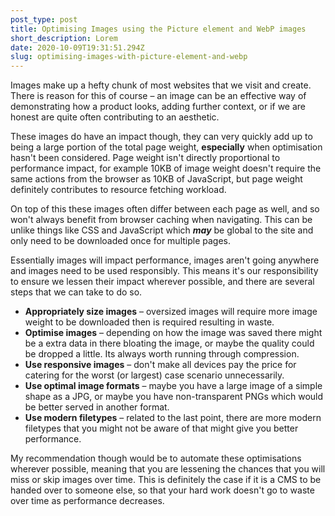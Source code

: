 ```yaml
---
post_type: post
title: Optimising Images using the Picture element and WebP images
short_description: Lorem
date: 2020-10-09T19:31:51.294Z
slug: optimising-images-with-picture-element-and-webp
---
```

Images make up a hefty chunk of most websites that we visit and create. There is reason for this of course – an image can be an effective way of demonstrating how a product looks, adding further context, or if we are honest are quite often contributing to an aesthetic.

These images do have an impact though, they can very quickly add up to being a large portion of the total page weight, **especially** when optimisation hasn't been considered. Page weight isn't directly proportional to performance impact, for example 10KB of image weight doesn't require the same actions from the browser as 10KB of JavaScript, but page weight definitely contributes to resource fetching workload. 

On top of this these images often differ between each page as well, and so won't always benefit from browser caching when navigating. This can be unlike things like CSS and JavaScript which ***may*** be global to the site and only need to be downloaded once for multiple pages.

Essentially images will impact performance, images aren't going anywhere and images need to be used responsibly. This means it's our responsibility to ensure we lessen their impact wherever possible, and there are several steps that we can take to do so.

* **Appropriately size images** – oversized images will require more image weight to be downloaded then is required resulting in waste.
* **Optimise images** – depending on how the image was saved there might be a extra data in there bloating the image, or maybe the quality could be dropped a little. Its always worth running through compression.
* **Use responsive images** – don't make all devices pay the price for catering for the worst (or largest) case scenario unnecessarily.
* **Use optimal image formats** – maybe you have a large image of a simple shape as a JPG, or maybe you have non-transparent PNGs which would be better served in another format.
* **Use modern filetypes** – related to the last point, there are more modern filetypes that you might not be aware of that might give you better performance.

My recommendation though would be to automate these optimisations wherever possible, meaning that you are lessening the chances that you will miss or skip images over time. This is definitely the case if it is a CMS to be handed over to someone else, so that your hard work doesn't go to waste over time as performance decreases.